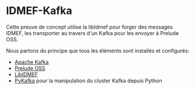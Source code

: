 # IDMEF-Kafka

Cette preuve de concept utilise la libIdmef pour forger des messages IDMEF, les transporter au travers d'un Kafka pour les envoyer à Prelude OSS.

Nous partons du principe que tous les éléments sont installés et configurés:
* [Apache Kafka](http://davidssysadminnotes.blogspot.fr/2016/01/installing-apache-kafka-and-zookeeper.html)
* [Prelude OSS](https://www.prelude-siem.org/projects/prelude/wiki/InstallingPrelude)
* [LibIDMEF](https://github.com/Prelude-SIEM/libidmef)
* [PyKafka](https://pypi.python.org/pypi/pykafka) pour la manipulation du cluster Kafka depuis Python
